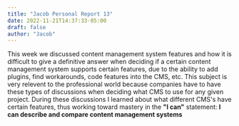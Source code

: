 ```yaml
---
title: "Jacob Personal Report 13"
date: 2022-11-21T14:37:33-05:00
draft: false
author: "Jacob"
---
```


This week we discussed content management system features and how it is difficult to give a definitive answer when deciding if a certain content management system supports certain features, due to the ability to add plugins, find workarounds, code features into the CMS, etc. This subject is very relevent to the professional world because companies have to have these types of discussions when deciding what CMS to use for any given project. During these discussions I learned about what different CMS's have certain features, thus working toward mastery in the **"I can"** statement: **I can describe and compare content management systems**
